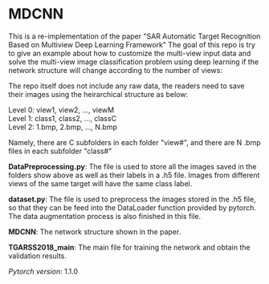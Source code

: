 # MDCNN
This is a re-implementation of the paper "SAR Automatic Target Recognition Based on Multiview Deep Learning Framework"
The goal of this repo is try to give an example about how to customize the multi-view input data and solve the multi-view image classification problem using deep learning if the network structure will change according to the number of views:

The repo itself does not include any raw data, the readers need to save their images using the heirarchical structure as below:

Level 0: view1, view2, ..., viewM  
Level 1: class1, class2, ..., classC  
Level 2: 1.bmp, 2.bmp, ..., N.bmp  

Namely, there are C subfolders in each folder "view#", and there are N .bmp files in each subfolder "class#"

**DataPreprocessing.py**: The file is used to store all the images saved in the folders show above as well as their labels in a .h5 file. Images from different views of the same target will have the same class label.

**dataset.py**: The file is used to preprocess the images stored in the .h5 file, so that they can be feed into the DataLoader function provided by pytorch. The data augmentation process is also finished in this file.

**MDCNN**: The network structure shown in the paper. 

**TGARSS2018_main**: The main file for training the network and obtain the validation results.

*Pytorch version*: 1.1.0



